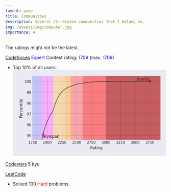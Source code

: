 ```yaml
---
layout: page
title: Communities
description: Several CS-related communities that I belong to.
img: /assets/img/computer.jpg
importance: 4
---
```

The ratings might not be the latest.

[Codeforces](https://codeforces.com/profile/elvispan) <span style="color:blue">Expert</span> Contest rating: <span style="color:blue">1709</span> (max. <span style="color:blue">1709</span>)
- Top 10% of all users.
![Percentile of <span style="color:blue">elvispan</span>](/assets/img/Codeforces.png)

[Codewars](https://www.codewars.com/users/ElvisPan) <span style="color:dark-yellow">5 kyu</span>

[LeetCode](https://leetcode.com/elvis-pan/)
- Solved 100 <span style="color:red">Hard</span> problems.
